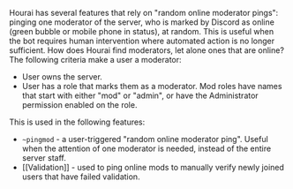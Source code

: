 Hourai has several features that rely on "random online moderator pings":
pinging one moderator of the server, who is marked by Discord as online (green
bubble or mobile phone in status), at random. This is useful when the bot
requires human intervention where automated action is no longer sufficient. How
does Hourai find moderators, let alone ones that are online? The following
criteria make a user a moderator:

- User owns the server.
- User has a role that marks them as a moderator. Mod roles have names that
  start with either "mod" or "admin", or have the Administrator permission
  enabled on the role.

This is used in the following features:

- `~pingmod` - a user-triggered "random online moderator ping". Useful when the
  attention of one moderator is needed, instead of the entire server staff.
- [[Validation]] - used to ping online mods to manually verify newly joined
  users that have failed validation.
